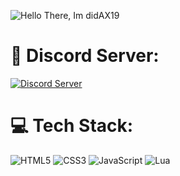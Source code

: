 ![Hello There, Im didAX19](https://readme-typing-svg.herokuapp.com?font=Fira+Code&pause=1000&color=A86DF9&width=435&lines=Hello+There,+Im+didAX19)

# 📲 Discord Server: 
[![Discord Server](https://img.shields.io/badge/discord-%235662F6.svg?style=flat&logo=discord&logoColor=white)](https://discord.gg/gcbzMPxSQt)

# 💻 Tech Stack:
![HTML5](https://img.shields.io/badge/html5-%23E34F26.svg?style=flat&logo=html5&logoColor=white) ![CSS3](https://img.shields.io/badge/css3-%231572B6.svg?style=flat&logo=css3&logoColor=white) ![JavaScript](https://img.shields.io/badge/javascript-%23323330.svg?style=flat&logo=javascript&logoColor=%23F7DF1E) ![Lua](https://img.shields.io/badge/lua-%232C2D72.svg?style=flat&logo=lua&logoColor=white) 
